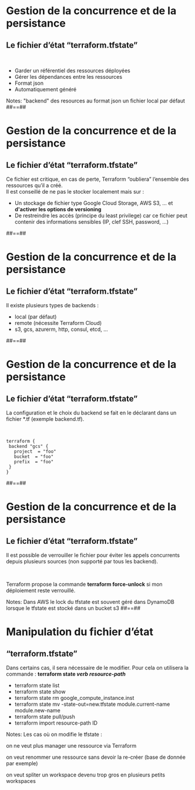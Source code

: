<!-- .slide:-->

# Gestion de la concurrence et de la persistance

## Le fichier d’état “terraform.tfstate”

<br>

- Garder un référentiel des ressources déployées
- Gérer les dépendances entre les ressources
- Format json
- Automatiquement généré

Notes:
"backend" des resources au format json
un fichier local par défaut
##==##

# Gestion de la concurrence et de la persistance

## Le fichier d’état “terraform.tfstate”

Ce fichier est critique, en cas de perte, Terraform “oubliera” l’ensemble des ressources qu’il a créé.<br>
Il est conseillé de ne pas le stocker localement mais sur :

- Un stockage de fichier type Google Cloud Storage, AWS S3, … et **d'activer les options de versioning**
- De restreindre les accès (principe du least privilege) car ce fichier peut contenir des informations sensibles (IP, clef SSH, password, ...)

##==##

# Gestion de la concurrence et de la persistance

## Le fichier d’état “terraform.tfstate”

Il existe plusieurs types de backends :

- local (par défaut)
- remote (nécessite Terraform Cloud)
- s3, gcs, azurerm, http, consul, etcd, ...

##==##

<!-- .slide: class="with-code-bg-dark"-->

# Gestion de la concurrence et de la persistance

## Le fichier d’état “terraform.tfstate”

La configuration et le choix du backend se fait en le déclarant dans un fichier \*.tf (exemple backend.tf).

<br>

```hcl-terraform
terraform {
 backend "gcs" {
   project  = "foo"
   bucket  = "foo"
   prefix  = "foo"
 }
}
```



##==##

# Gestion de la concurrence et de la persistance

## Le fichier d’état “terraform.tfstate”

Il est possible de verrouiller le fichier pour éviter les appels concurrents depuis plusieurs sources (non supporté par tous les backend).

<br>

Terraform propose la commande **terraform force-unlock** si mon déploiement reste verrouillé.

Notes:
Dans AWS le lock du tfstate est souvent géré dans DynamoDB lorsque le tfstate est stocké dans un bucket s3
##==##

# Manipulation du fichier d’état

## “terraform.tfstate”

Dans certains cas, il sera nécessaire de le modifier. Pour cela on utilisera la commande : **terraform state _verb_ _resource-path_**

- terraform state list
- terraform state show
- terraform state rm google_compute_instance.inst
- terraform state mv -state-out=new.tfstate module.current-name module.new-name
- terraform state pull/push
- terraform import resource-path ID

Notes:
Les cas où on modifie le tfstate :

on ne veut plus manager une ressource via Terraform

on veut renommer une ressource sans devoir la re-créer (base de donnée par exemple)

on veut spliter un workspace devenu trop gros en plusieurs petits workspaces
